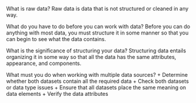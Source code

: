 What is raw data?
	Raw data is data that is not structured or cleaned in any way.

What do you have to do before you can work with data?
	Before you can do anything with most data, you must structure it in some manner so that you can begin to see what the data contains.

What is the significance of structuring your data?
	Structuring data entails organizing it in some way so that all the data has the same attributes, appearance, and components.

What must you do when working with multiple data sources?
	+ Determine whether both datasets contain all the required data
	+ Check both datasets or data type issues
	+ Ensure that all datasets place the same meaning on data elements
	+ Verify the data attributes

 
